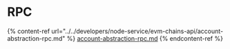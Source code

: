 # RPC

{% content-ref url="../../developers/node-service/evm-chains-api/account-abstraction-rpc.md" %}
[account-abstraction-rpc.md](../../developers/node-service/evm-chains-api/account-abstraction-rpc.md)
{% endcontent-ref %}
